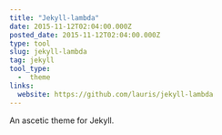 ```yaml
---
title: "Jekyll-lambda"
date: 2015-11-12T02:04:00.000Z
posted_date: 2015-11-12T02:04:00.000Z
type: tool
slug: jekyll-lambda
tag: jekyll
tool_type: 
  -  theme
links:
  website: https://github.com/lauris/jekyll-lambda
---
```

An ascetic theme for Jekyll.




